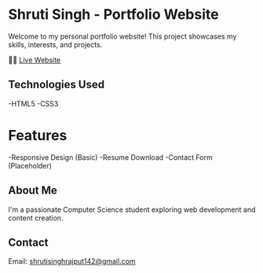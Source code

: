 # Shruti Singh - Portfolio Website

Welcome to my personal portfolio website! This project showcases my skills, interests, and projects.

👩‍💻 [Live Website](https://shruti142151.github.io/portfolio/)

## Technologies Used
-HTML5
-CSS3

# Features
-Responsive Design (Basic)
-Resume Download
-Contact Form (Placeholder)

## About Me
I'm a passionate Computer Science student exploring web development and content creation.

## Contact
Email: shrutisinghrajput142@gmail.com

